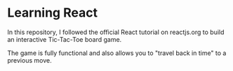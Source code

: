 # Learning React
In this repository, I followed the official React tutorial on reactjs.org to build an interactive Tic-Tac-Toe board
game.

The game is fully functional and also allows you to "travel back in time" to a previous
move.